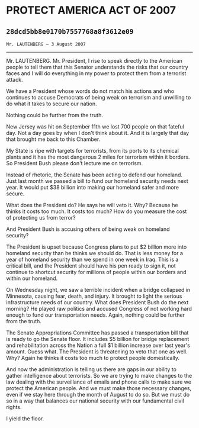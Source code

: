 # PROTECT AMERICA ACT OF 2007
## `28dcd5bb8e0170b7557768a8f3612e09`
`Mr. LAUTENBERG — 3 August 2007`

---


Mr. LAUTENBERG. Mr. President, I rise to speak directly to the 
American people to tell them that this Senator understands the risks 
that our country faces and I will do everything in my power to protect 
them from a terrorist attack.

We have a President whose words do not match his actions and who 
continues to accuse Democrats of being weak on terrorism and unwilling 
to do what it takes to secure our nation.

Nothing could be further from the truth.

New Jersey was hit on September 11th we lost 700 people on that 
fateful day. Not a day goes by when I don't think about it. And it is 
largely that day that brought me back to this Chamber.

My State is ripe with targets for terrorists, from its ports to its 
chemical plants and it has the most dangerous 2 miles for terrorism 
within it borders. So President Bush please don't lecture me on 
terrorism.

Instead of rhetoric, the Senate has been acting to defend our 
homeland. Just last month we passed a bill to fund our homeland 
security needs next year. It would put $38 billion into making our 
homeland safer and more secure.

What does the President do? He says he will veto it. Why? Because he 
thinks it costs too much. It costs too much? How do you measure the 
cost of protecting us from terror?

And President Bush is accusing others of being weak on homeland 
security?

The President is upset because Congress plans to put $2 billion more 
into homeland security than he thinks we should do. That is less money 
for a year of homeland security than we spend in one week in Iraq. This 
is a critical bill, and the President should have his pen ready to sign 
it, not continue to shortcut security for millions of people within our 
borders and within our homeland.

On Wednesday night, we saw a terrible incident when a bridge 
collapsed in Minnesota, causing fear, death, and injury. It brought to 
light the serious infrastructure needs of our country. What does 
President Bush do the next morning? He played raw politics and accused 
Congress of not working hard enough to fund our transportation needs. 
Again, nothing could be further from the truth.

The Senate Appropriations Committee has passed a transportation bill 
that is ready to go the Senate floor. It includes $5 billion for bridge 
replacement and rehabilitation across the Nation a full $1 billion 
increase over last year's amount. Guess what. The President is 
threatening to veto that one as well. Why? Again he thinks it costs too 
much to protect people domestically.

And now the administration is telling us there are gaps in our 
ability to gather intelligence about terrorists. So we are trying to 
make changes to the law dealing with the surveillance of emails and 
phone calls to make sure we protect the American people. And we must 
make those necessary changes, even if we stay here through the month of 
August to do so. But we must do so in a way that balances our national 
security with our fundamental civil rights.

I yield the floor.